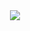 <div align="center">
  <img src="https://user-images.githubusercontent.com/92002985/205468497-df5cf804-2114-48f9-98b6-3a65bccaa7e7.png"/>
</div>
